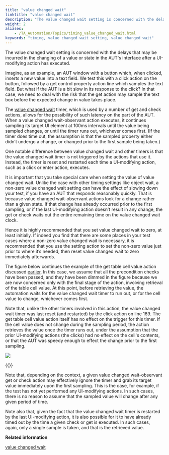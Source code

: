 ```yaml
--- 
title: "value changed wait"
linktitle: "value changed wait"
description: "The value changed wait setting is concerned with the delays that may be incurred in the changing of a value or state in the AUT's interface after a UI-modifying action has executed."
weight: 2
aliases: 
    - /TA_Automation/Topics/timing_value_changed_wait.html
keywords: "timing, value changed wait setting, value changed wait"
---
```


The value changed wait setting is concerned with the delays that may be incurred in the changing of a value or state in the AUT's interface after a UI-modifying action has executed.

Imagine, as an example, an AUT window with a button which, when clicked, inserts a new value into a text field. We test this with a click action on the button, followed by a get control property action line which samples the text field. But what if the AUT is a bit slow in its response to the click? In that case, we need to deal with the risk that the get action may sample the text box before the expected change in value takes place.

The [value changed wait](/automation-guide/action-based-testing-language/built-in-settings/timing-settings/value-changed-wait) timer, which is used by a number of get and check actions, allows for the possibility of such latency on the part of the AUT. When a value changed wait-observant action executes, it continues sampling its target UI element at 100ms intervals until the value being sampled changes, or until the timer runs out, whichever comes first. \(If the timer does time out, the assumption is that the sampled property either didn’t undergo a change, or changed prior to the first sample being taken.\)

One notable difference between value changed wait and other timers is that the value changed wait timer is not triggered by the actions that use it. Instead, the timer is reset and restarted each time a UI-modifying action, such as a click or enter action, executes.

It is important that you take special care when setting the value of value changed wait. Unlike the case with other timing settings like object wait, a non-zero value changed wait setting can have the effect of slowing down your test, if you have an AUT that responds reasonably quickly. That is because value changed wait-observant actions look for a change rather than a given state. If that change has already occurred prior to the first sampling, or if the last UI-modifying action doesn’t result in any change, the get or check waits out the entire remaining time on the value changed wait clock.

Hence it is highly recommended that you set value changed wait to zero, at least initially. If indeed you find that there are some places in your test cases where a non-zero value changed wait is necessary, it is recommended that you use the setting action to set the non-zero value just prior to where it’s needed, then reset value changed wait to zero immediately afterwards.

The figure below continues the example of the get table cell value action discussed [earlier](/automation-guide/action-based-testing-language/the-test-language/timing/timing-settings-by-type/critical-wait-settings#sec.example.critical_wait_settings). In this case, we assume that all the precondition checks have been passed, and they have been dimmed in the figure because we are now concerned only with the final stage of the action, involving retrieval of the table cell value. At this point, before retrieving the value, the automation waits for the value changed wait timer to run out, or for the cell value to change, whichever comes first.

Note that, unlike the other timers involved in this action, the value changed wait timer was last reset \(and restarted\) by the click action on line 169. The get table cell value action itself has no effect on the trigger for this timer. If the cell value does not change during the sampling period, the action retrieves the value once the timer runs out, under the assumption that the prior UI-modifying actions \(the clicks\) had no effect on the cell's contents, or that the AUT was speedy enough to effect the change prior to the first sampling.

![](/images/TA_Automation/Images/timing_stages_of_get_table_cell_value_02.png)

{{<note>}}

Note that, depending on the context, a given value changed wait-observant get or check action may effectively ignore the timer and grab its target value immediately upon the first sampling. This is the case, for example, if the test has not yet performed any UI-modifying actions. In such cases, there is no reason to assume that the sampled value will change after any given period of time.

Note also that, given the fact that the value changed wait timer is restarted by the last UI-modifying action, it is also possible for it to have already timed out by the time a given check or get is executed. In such cases, again, only a single sample is taken, and that is the retrieved value.


**Related information**  


[value changed wait](/automation-guide/action-based-testing-language/built-in-settings/timing-settings/value-changed-wait)
